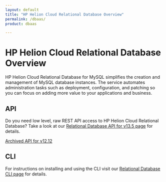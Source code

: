 ```yaml
---
layout: default
title: "HP Helion Cloud Relational Database Overview"
permalink: /dbaas/
product: dbaas

---
```

# HP Helion Cloud Relational Database Overview

HP Helion Cloud Relational Database for MySQL simplifies the creation and management of MySQL database instances. The service automates administration tasks such as deployment, configuration, and patching so you can focus on adding more value to your applications and business.


## API ##
Do you need low level, raw REST API access to HP Helion Cloud Relational Database? Take a look at our [Relational Database API for v13.5 page](/api/v13/dbaas/) for details.

[Archived API for v12.12](/api/dbaas/)

## CLI ##
For instructions on installing and using the CLI visit our [Relational Database CLI page](https://community.hpcloud.com/article/relational-database-v136-python-troveclient-cli-linux-installation-0) for details.
